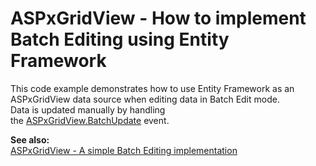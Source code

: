 # ASPxGridView - How to implement Batch Editing using Entity Framework


<p>This code example demonstrates how to use Entity Framework as an ASPxGridView data source when editing data in Batch Edit mode.<br />Data is updated manually by handling the <a href="https://documentation.devexpress.com/#AspNet/DevExpressWebASPxGridView_BatchUpdatetopic">ASPxGridView.BatchUpdate</a> event.</p>
<p><strong>See also:<br /></strong><a href="https://www.devexpress.com/Support/Center/p/E5045">ASPxGridView - A simple Batch Editing implementation</a></p>

<br/>


